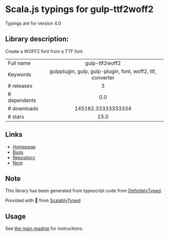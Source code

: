
# Scala.js typings for gulp-ttf2woff2

Typings are for version 4.0

## Library description:
Create a WOFF2 font from a TTF font

|                    |                 |
| ------------------ | :-------------: |
| Full name          | gulp-ttf2woff2 |
| Keywords           | gulpplugin, gulp, gulp-plugin, font, woff2, ttf, converter |
| # releases         | 3 |
| # dependents       | 0.0 |
| # downloads        | 145162.33333333334 |
| # stars            | 15.0 |

## Links
- [Homepage](https://github.com/nfroidure/gulp-ttf2woff2)
- [Bugs](https://github.com/nfroidure/gulp-ttf2woff2/issues)
- [Repository](https://github.com/nfroidure/gulp-ttf2woff2)
- [Npm](https://www.npmjs.com/package/gulp-ttf2woff2)
    


## Note
This library has been generated from typescript code from [DefinitelyTyped](https://definitelytyped.org).

Provided with :purple_heart: from [ScalablyTyped](https://github.com/oyvindberg/ScalablyTyped)

## Usage
See [the main readme](../../readme.md) for instructions.


